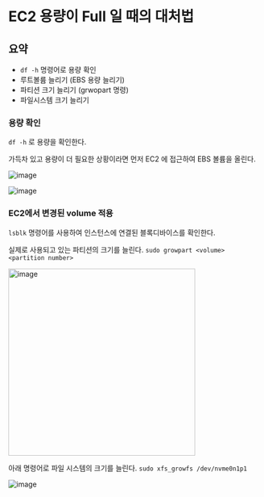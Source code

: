 # EC2 용량이 Full 일 때의 대처법

## 요약
- ```df -h``` 명령어로 용량 확인
- 루트볼륨 늘리기 (EBS 용량 늘리기)
- 파티션 크기 늘리기 (grwopart 명령)
- 파일시스템 크기 늘리기


### 용량 확인
```df -h``` 로 용량을 확인한다.

가득차 있고 용량이 더 필요한 상황이라면 먼저 EC2 에 접근하여 EBS 볼륨을 올린다.

![image](https://user-images.githubusercontent.com/70648382/208568645-428f0a31-e42e-49dd-ab7b-e75972b334d4.png)

![image](https://user-images.githubusercontent.com/70648382/208568704-e22a63c6-a916-4330-b7fb-a30962412b3d.png)


### EC2에서 변경된 volume 적용
```lsblk``` 명령어를 사용하여 인스턴스에 연결된 블록디바이스를 확인한다.

실제로 사용되고 있는 파티션의 크기를 늘린다.
```sudo growpart <volume> <partition number>```

<img width="371" alt="image" src="https://user-images.githubusercontent.com/70648382/208568856-bef5f9cc-6412-4261-8cdc-9fd571f88ee9.png">

아래 명령어로 파일 시스템의 크기를 늘린다.
```sudo xfs_growfs /dev/nvme0n1p1```

![image](https://user-images.githubusercontent.com/70648382/208569847-bc043353-3bb0-421b-bbe7-be6c8ddce7e8.png)

